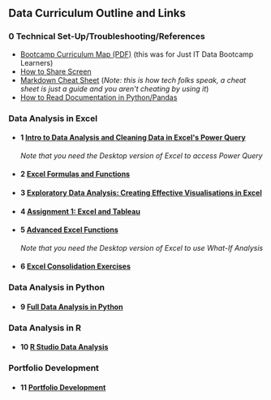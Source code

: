 ## Data Curriculum Outline and Links

### 0 Technical Set-Up/Troubleshooting/References
  - [Bootcamp Curriculum Map (PDF)](./Just_IT_Skills_Bootcamp_in_Data_Technician_Curriculum.pdf) (this was for Just IT Data Bootcamp Learners)
  - [How to Share Screen](./How_to_Share_Screen.md)
  - [Markdown Cheat Sheet](https://github.com/lifeparticle/Markdown-Cheatsheet) (*Note: this is how tech folks speak, a cheat sheet is just a guide and you aren't cheating by using it*)
  - [How to Read Documentation in Python/Pandas](https://learncodethehardway.com/blog/25-how-to-read-programmer-documentation/)
### Data Analysis in Excel
  - #### 1 [Intro to Data Analysis and Cleaning Data in Excel's Power Query](./01%20Intro%20to%20Data%20Analysis%20and%20Excel) 
    *Note that you need the Desktop version of Excel to access Power Query*
  - #### 2 [Excel Formulas and Functions](./02%20Excel%20Formulas%20and%20Functions)
  - #### 3 [Exploratory Data Analysis: Creating Effective Visualisations in Excel](./03%20Data%20Visualisations%20in%20Excel)
  - #### 4 [Assignment 1: Excel and Tableau](./04%20Assignment1)
  - #### 5 [Advanced Excel Functions](05%20Advanced_Excel_Functions)
    *Note that you need the Desktop version of Excel to use What-If Analysis*
  - #### 6 [Excel Consolidation Exercises](./06%20Excel_Consolidation_Exercises)
### Data Analysis in Python
  - #### 9 [Full Data Analysis in Python](./09%20Python%20Data%20Analysis)
### Data Analysis in R
  - #### 10 [R Studio Data Analysis](./10%20R%20Studio%20Data%20Analysis)
### Portfolio Development
  - #### 11 [Portfolio Development](./11_Portfolio_Development)


